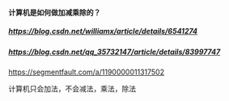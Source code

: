 #### 计算机是如何做加减乘除的？

##### https://blog.csdn.net/williamx/article/details/6541274

##### https://blog.csdn.net/qq_35732147/article/details/83997747

https://segmentfault.com/a/1190000011317502

计算机只会加法，不会减法，乘法，除法